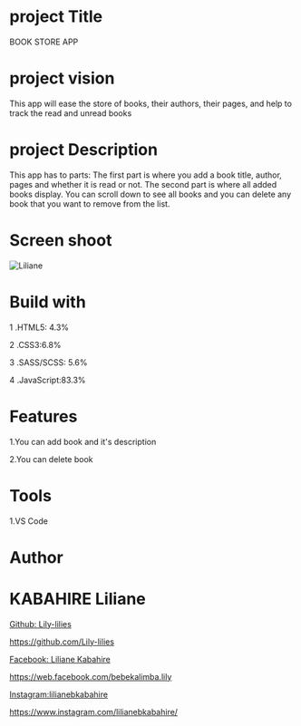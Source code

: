 # project Title
BOOK STORE APP
# project vision
This app will ease the store of books, their authors, their pages, and help to track the read and unread books
# project Description
This app has to parts: The first part is where you add a book title, author, pages and whether it is read or not. The second part is where all added books display. You can scroll down to see all books and you can delete any book that you want to remove from the list.
# Screen shoot
![Liliane](https://user-images.githubusercontent.com/106868891/173239668-6d3e6745-a7f2-4758-8b59-75259d60e347.jpg)

# Build with
1 .HTML5: 4.3%

2 .CSS3:6.8%

3 .SASS/SCSS: 5.6%

4 .JavaScript:83.3%
# Features
1.You can add book and it's description

2.You can delete book
# Tools
1.VS Code
# Author
# KABAHIRE Liliane
[Github: Lily-lilies](https://github.com/Lily-lilies)

https://github.com/Lily-lilies

[Facebook: Liliane Kabahire](https://web.facebook.com/bebekalimba.lily)

https://web.facebook.com/bebekalimba.lily

[Instagram:lilianebkabahire](https://www.instagram.com/lilianebkabahire/)

https://www.instagram.com/lilianebkabahire/



